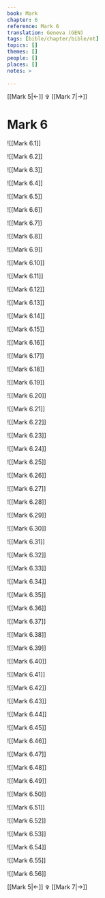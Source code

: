 ```yaml
---
book: Mark
chapter: 6
reference: Mark 6
translation: Geneva (GEN)
tags: [bible/chapter/bible/nt]
topics: []
themes: []
people: []
places: []
notes: >
  
---
```


[[Mark 5|<-]] ✞ [[Mark 7|->]]

# Mark 6

![[Mark 6.1]]

![[Mark 6.2]]

![[Mark 6.3]]

![[Mark 6.4]]

![[Mark 6.5]]

![[Mark 6.6]]

![[Mark 6.7]]

![[Mark 6.8]]

![[Mark 6.9]]

![[Mark 6.10]]

![[Mark 6.11]]

![[Mark 6.12]]

![[Mark 6.13]]

![[Mark 6.14]]

![[Mark 6.15]]

![[Mark 6.16]]

![[Mark 6.17]]

![[Mark 6.18]]

![[Mark 6.19]]

![[Mark 6.20]]

![[Mark 6.21]]

![[Mark 6.22]]

![[Mark 6.23]]

![[Mark 6.24]]

![[Mark 6.25]]

![[Mark 6.26]]

![[Mark 6.27]]

![[Mark 6.28]]

![[Mark 6.29]]

![[Mark 6.30]]

![[Mark 6.31]]

![[Mark 6.32]]

![[Mark 6.33]]

![[Mark 6.34]]

![[Mark 6.35]]

![[Mark 6.36]]

![[Mark 6.37]]

![[Mark 6.38]]

![[Mark 6.39]]

![[Mark 6.40]]

![[Mark 6.41]]

![[Mark 6.42]]

![[Mark 6.43]]

![[Mark 6.44]]

![[Mark 6.45]]

![[Mark 6.46]]

![[Mark 6.47]]

![[Mark 6.48]]

![[Mark 6.49]]

![[Mark 6.50]]

![[Mark 6.51]]

![[Mark 6.52]]

![[Mark 6.53]]

![[Mark 6.54]]

![[Mark 6.55]]

![[Mark 6.56]]

[[Mark 5|<-]] ✞ [[Mark 7|->]]
